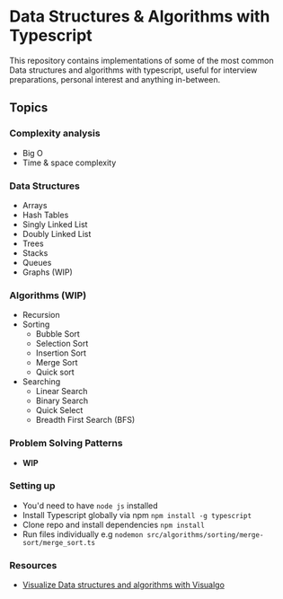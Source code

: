 # Data Structures & Algorithms with Typescript

This repository contains implementations of some of the most common Data structures and algorithms with typescript, useful for interview preparations, personal interest and anything in-between.

## Topics

### Complexity analysis

- Big O
- Time & space complexity

### Data Structures

- Arrays
- Hash Tables
- Singly Linked List
- Doubly Linked List
- Trees
- Stacks
- Queues
- Graphs (WIP)

### Algorithms (WIP)

- Recursion
- Sorting
  - Bubble Sort
  - Selection Sort
  - Insertion Sort
  - Merge Sort
  - Quick sort
- Searching
  - Linear Search
  - Binary Search
  - Quick Select
  - Breadth First Search (BFS)

### Problem Solving Patterns

- **WIP**

### Setting up

- You'd need to have `node js` installed
- Install Typescript globally via npm `npm install -g typescript`
- Clone repo and install dependencies `npm install`
- Run files individually e.g `nodemon src/algorithms/sorting/merge-sort/merge_sort.ts`

### Resources

- [Visualize Data structures and algorithms with Visualgo](https://visualgo.net/en)
